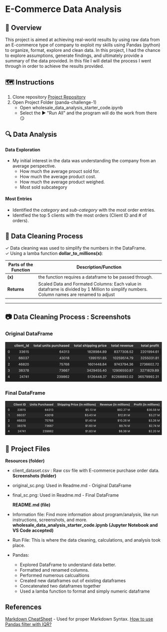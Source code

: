 # E-Commerce Data Analysis

## 🚁 Overview

This project is aimed at achieving real-world results by using raw data from an E-commerce type of company to exploit my skills using Pandas (python) to organize, format, explore and clean data. In this project, I had the chance to explore assumptions, generate findings, and ultimately provide a summary of the data provided. In this file I will detail the process I went through in order to achieve the results provided.

## 🗺️ Instructions

1. Clone repository [Project Repository](https://github.com/ncmoliver/pandas-challenge-1..git)
2. Open Project Folder (panda-challenge-1)
   - Open wholesale_data_analysis_starter_code.ipynb
   - Select the ▶️ "Run All" and the program will do the work from there 😏

## 🔍 Data Analysis

#### Data Exploration

- My initial interest in the data was understanding the company from an average perspective.
  - How much the average prouct sold for.
  - How much the average product cost.
  - How much the average product weighed.
  - Most sold subcategory

#### Most Entries

- Identified the _category_ and _sub-category_ with the most order entries.
- Identfied the top 5 clients with the most orders (Client ID and # of orders).

## 🧺 Data Cleaning Process

✓ Data cleaning was used to simplify the numbers in the DataFrame.  
✓ Using a lamba function **dollar_to_millions(x)**:

| Parts of the Function | Description/Function                                                                                                                      |
| --------------------- | ----------------------------------------------------------------------------------------------------------------------------------------- |
| **(x)**               | the function requires a dataframe to be passed through.                                                                                   |
| **Returns**           | Scaled Data and Formated Columns: Each value in dataframe is divided by 1 Million to simplify numbers. Column names are renamed to adjust |

<hr>

## 📷 Data Cleaning Process : Screenshots

### Original DataFrame

<img src="./Screenshots/original_sc.png">

### Final DataFrame

<img src="./Screenshots/final_sc.png">

## 💼 Project Files

**Resources (folder)**

- client_dataset.csv : Raw csv file with E-commerce purchase order data.
  **Screenshots (folder)**
- original_sc.png: Used in Readme.md - Original DataFrame
- final_sc.png: Used in Readme.md - Final DataFrame

  **README.md (file)**

- Information file: Find more information about program/analysis, like run instructions, screenshots, and more.
  **wholesale_data_analysis_starter_code.ipynb (Jupyter Notebook and VS Code accepted)**
- Run File: This is where the data cleaning, calculations, and analysis took place.
- Pandas:
  - Explored DataFrame to understand data better.
  - Formatted and renamed columns.
  - Performed numerous calcualtions
  - Created new dataframes out of existing dataframes
  - Concatenated two dataframes together
  - Used a lamba function to format and simply numeric dataframe

## References

[Markdown CheatSheet](https://www.markdownguide.org/cheat-sheet/) - Used for proper Markdown Syntax.
[How to use Pandas filter with IQR?](https://www.geeksforgeeks.org/how-to-use-pandas-filter-with-iqr/)
